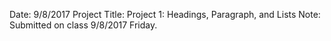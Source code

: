 Date: 9/8/2017
Project Title: Project 1: Headings, Paragraph, and Lists
Note: Submitted on class 9/8/2017 Friday.
